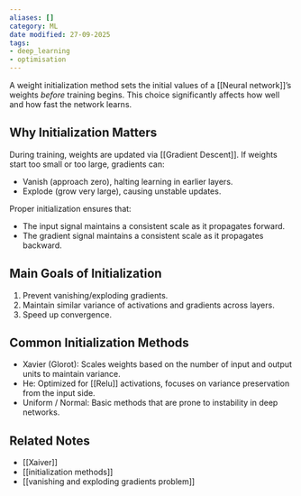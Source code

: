 ```yaml
---
aliases: []
category: ML
date modified: 27-09-2025
tags:
- deep_learning
- optimisation
---
```

A weight initialization method sets the initial values of a [[Neural network]]’s weights *before* training begins. This choice significantly affects how well and how fast the network learns.

## Why Initialization Matters

During training, weights are updated via [[Gradient Descent]]. If weights start too small or too large, gradients can:

* Vanish (approach zero), halting learning in earlier layers.
* Explode (grow very large), causing unstable updates.

Proper initialization ensures that:

* The input signal maintains a consistent scale as it propagates forward.
* The gradient signal maintains a consistent scale as it propagates backward.
## Main Goals of Initialization

1. Prevent vanishing/exploding gradients.
2. Maintain similar variance of activations and gradients across layers.
3. Speed up convergence.

## Common Initialization Methods

* Xavier (Glorot): Scales weights based on the number of input and output units to maintain variance.
* He: Optimized for [[Relu]] activations, focuses on variance preservation from the input side.
* Uniform / Normal: Basic methods that are prone to instability in deep networks.

## Related Notes

* [[Xaiver]]
* [[initialization methods]]
* [[vanishing and exploding gradients problem]]

